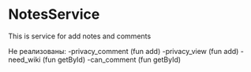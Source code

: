 # NotesService
This is service for add notes and comments

Не реализованы: 
-privacy_comment (fun add)
-privacy_view (fun add)
-need_wiki (fun getById)
-can_comment (fun getById)
